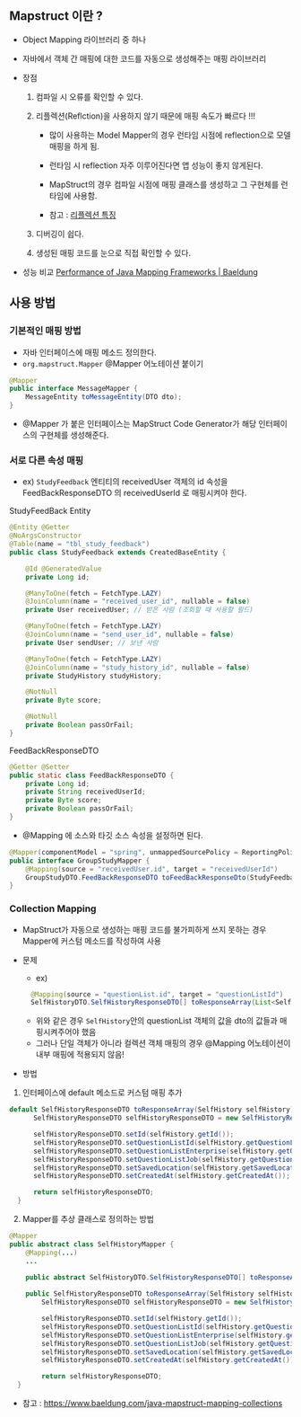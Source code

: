 ## Mapstruct 이란 ? 
- Object Mapping 라이브러리 중 하나
- 자바에서 객체 간 매핑에 대한 코드를 자동으로 생성해주는 매핑 라이브러리
- 장점
    1. 컴파일 시 오류를 확인할 수 있다.
    2. 리플렉션(Reflction)을 사용하지 않기 때문에 매핑 속도가 빠르다 !!!
        - 많이 사용하는 Model Mapper의 경우 런타임 시점에 reflection으로 모델 매핑을 하게 됨.  
        
        - 런타임 시 reflection 자주 이루어진다면 앱 성능이 좋지 않게된다.   
        
        - MapStruct의 경우 컴파일 시점에 매핑 클래스를 생성하고 그 구현체를 런타임에 사용함.  
        - 참고 : [리플렉션 특징](https://kdg-is.tistory.com/entry/JAVA-%EB%A6%AC%ED%94%8C%EB%A0%89%EC%85%98-Reflection%EC%9D%B4%EB%9E%80)
        
    3. 디버깅이 쉽다.
    4. 생성된 매핑 코드를 눈으로 직접 확인할 수 있다.

- 성능 비교 [Performance of Java Mapping Frameworks | Baeldung](https://www.baeldung.com/java-performance-mapping-frameworks)
   

## 사용 방법

### 기본적인 매핑 방법
- 자바 인터페이스에 매핑 메소드 정의한다.
- `org.mapstruct.Mapper` @Mapper 어노테이션 붙이기 
```java
@Mapper
public interface MessageMapper {
    MessageEntity toMessageEntity(DTO dto);
}
```
- @Mapper 가 붙은 인터페이스는 MapStruct Code Generator가 해당 인터페이스의 구현체를 생성해준다.

### 서로 다른 속성 매핑 
- ex) `StudyFeedback` 엔티티의 receivedUser 객체의 id 속성을 FeedBackResponseDTO 의 receivedUserId 로 매핑시켜야 한다.

StudyFeedBack Entity
```java
@Entity @Getter
@NoArgsConstructor
@Table(name = "tbl_study_feedback")
public class StudyFeedback extends CreatedBaseEntity {

    @Id @GeneratedValue
    private Long id;

    @ManyToOne(fetch = FetchType.LAZY)
    @JoinColumn(name = "received_user_id", nullable = false)
    private User receivedUser; // 받은 사람 (조회할 때 사용할 필드)

    @ManyToOne(fetch = FetchType.LAZY)
    @JoinColumn(name = "send_user_id", nullable = false)
    private User sendUser; // 보낸 사람

    @ManyToOne(fetch = FetchType.LAZY)
    @JoinColumn(name = "study_history_id", nullable = false)
    private StudyHistory studyHistory;

    @NotNull
    private Byte score;

    @NotNull
    private Boolean passOrFail;
}
```

FeedBackResponseDTO
```java
@Getter @Setter
public static class FeedBackResponseDTO {
    private Long id;
    private String receivedUserId;
    private Byte score;
    private Boolean passOrFail;
}
```

- @Mapping 에 소스와 타깃 소스 속성을 설정하면 된다.
```java
@Mapper(componentModel = "spring", unmappedSourcePolicy = ReportingPolicy.IGNORE)
public interface GroupStudyMapper {
    @Mapping(source = "receivedUser.id", target = "receivedUserId")
    GroupStudyDTO.FeedBackResponseDTO toFeedBackResponseDto(StudyFeedback studyFeedback);
}
```

### Collection Mapping
- MapStruct가 자동으로 생성하는 매핑 코드를 불가피하게 쓰지 못하는 경우 Mapper에 커스텀 메소드를 작성하여 사용 

- 문제 
  - ex) 
  ```java
    @Mapping(source = "questionList.id", target = "questionListId")
    SelfHistoryDTO.SelfHistoryResponseDTO[] toResponseArray(List<SelfHistory> selfHistoryList);
  ```
  - 위와 같은 경우 `SelfHistory`안의 questionList 객체의 값을 dto의 값들과 매핑시켜주어야 했음
  - 그러나 단일 객체가 아니라 컬렉션 객체 매핑의 경우 @Mapping 어노테이션이 내부 매핑에 적용되지 않음!   

- 방법 
1. 인터페이스에 default 메소드로 커스텀 매핑 추가 
  ```java
  default SelfHistoryResponseDTO toResponseArray(SelfHistory selfHistory) {
        SelfHistoryResponseDTO selfHistoryResponseDTO = new SelfHistoryResponseDTO();

        selfHistoryResponseDTO.setId(selfHistory.getId());
        selfHistoryResponseDTO.setQuestionListId(selfHistory.getQuestionList().getId());
        selfHistoryResponseDTO.setQuestionListEnterprise(selfHistory.getQuestionList().getEnterprise());
        selfHistoryResponseDTO.setQuestionListJob(selfHistory.getQuestionList().getJob());
        selfHistoryResponseDTO.setSavedLocation(selfHistory.getSavedLocation());
        selfHistoryResponseDTO.setCreatedAt(selfHistory.getCreatedAt());

        return selfHistoryResponseDTO;
    }
  ```
   

2. Mapper를 추상 클래스로 정의하는 방법
```java
@Mapper 
public abstract class SelfHistoryMapper { 
    @Mapping(...) 
    ... 
    
    public abstract SelfHistoryDTO.SelfHistoryResponseDTO[] toResponseArray(List<SelfHistory> selfHistoryList);

    public SelfHistoryResponseDTO toResponseArray(SelfHistory selfHistory) {
        SelfHistoryResponseDTO selfHistoryResponseDTO = new SelfHistoryResponseDTO();

        selfHistoryResponseDTO.setId(selfHistory.getId());
        selfHistoryResponseDTO.setQuestionListId(selfHistory.getQuestionList().getId());
        selfHistoryResponseDTO.setQuestionListEnterprise(selfHistory.getQuestionList().getEnterprise());
        selfHistoryResponseDTO.setQuestionListJob(selfHistory.getQuestionList().getJob());
        selfHistoryResponseDTO.setSavedLocation(selfHistory.getSavedLocation());
        selfHistoryResponseDTO.setCreatedAt(selfHistory.getCreatedAt());

        return selfHistoryResponseDTO;
  }
```
- 참고 : https://www.baeldung.com/java-mapstruct-mapping-collections

